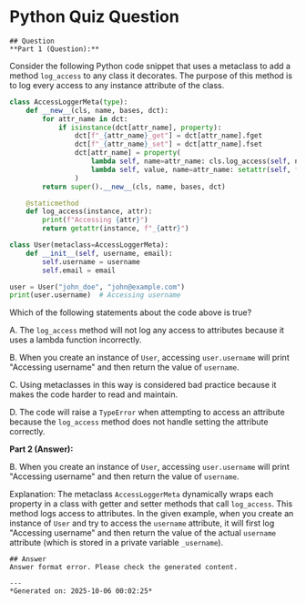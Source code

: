 # Python Quiz Question
    
    ## Question
    **Part 1 (Question):**

Consider the following Python code snippet that uses a metaclass to add a method `log_access` to any class it decorates. The purpose of this method is to log every access to any instance attribute of the class.

```python
class AccessLoggerMeta(type):
    def __new__(cls, name, bases, dct):
        for attr_name in dct:
            if isinstance(dct[attr_name], property):
                dct[f"_{attr_name}_get"] = dct[attr_name].fget
                dct[f"_{attr_name}_set"] = dct[attr_name].fset
                dct[attr_name] = property(
                    lambda self, name=attr_name: cls.log_access(self, name),
                    lambda self, value, name=attr_name: setattr(self, f"_{name}", value)
                )
        return super().__new__(cls, name, bases, dct)

    @staticmethod
    def log_access(instance, attr):
        print(f"Accessing {attr}")
        return getattr(instance, f"_{attr}")

class User(metaclass=AccessLoggerMeta):
    def __init__(self, username, email):
        self.username = username
        self.email = email

user = User("john_doe", "john@example.com")
print(user.username)  # Accessing username
```

Which of the following statements about the code above is true?

A. The `log_access` method will not log any access to attributes because it uses a lambda function incorrectly.

B. When you create an instance of `User`, accessing `user.username` will print "Accessing username" and then return the value of `username`.

C. Using metaclasses in this way is considered bad practice because it makes the code harder to read and maintain.

D. The code will raise a `TypeError` when attempting to access an attribute because the `log_access` method does not handle setting the attribute correctly.

**Part 2 (Answer):**

B. When you create an instance of `User`, accessing `user.username` will print "Accessing username" and then return the value of `username`.

Explanation:
The metaclass `AccessLoggerMeta` dynamically wraps each property in a class with getter and setter methods that call `log_access`. This method logs access to attributes. In the given example, when you create an instance of `User` and try to access the `username` attribute, it will first log "Accessing username" and then return the value of the actual `username` attribute (which is stored in a private variable `_username`).
    
    ## Answer
    Answer format error. Please check the generated content.
    
    ---
    *Generated on: 2025-10-06 00:02:25*
    
